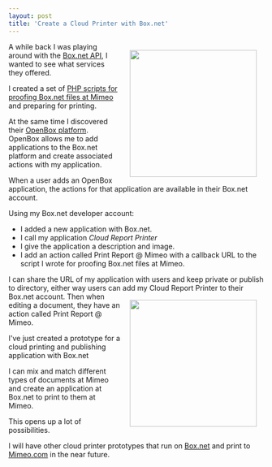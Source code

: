 ```yaml
---
layout: post
title: 'Create a Cloud Printer with Box.net'
---
```

<a href="&quot;http://www.box.net"></a><img style="padding: 15px;" src="http://kinlane-productions.s3.amazonaws.com/box-net-logo.jpg" alt="" width="250" align="right" />A while back I was playing around with the <a title="Box.net API" href="http://developers.box.net/w/page/12923958/FrontPage">Box.net API</a>, I wanted to see what services they offered.<p></p>
I created a set of <a title="PHP Script for Proofing Box.net Files at Mimeo" href="http://www.kinlane.com/2011/02/proofing-print-documents-from-box-net/">PHP scripts for proofing Box.net files at Mimeo</a> and preparing for printing.<p></p>
At the same time I discovered their <a title="OpenBox Platform" href="http://www.box.net/services">OpenBox platform</a>.  OpenBox allows me to add applications to the Box.net platform and create associated actions with my application.<p></p>
When a user adds an OpenBox application, the actions for that application are available in their Box.net account.<p></p>
Using my Box.net developer account:
<ul class="mainlist">
	<li>I added a new application with Box.net.</li>
	<li>I call my application <em>Cloud Report Printer</em></li>
	<li>I give the application a description and image.</li>
	<li>I add an action called Print Report @ Mimeo with a callback URL to the script I wrote for proofing Box.net files at Mimeo.</li>
</ul>
I can share the URL of my application with users and keep private or publish to directory, either way users can add my Cloud Report Printer to their Box.net account.
<a href="http://www.mimeo.com/"><img style="padding: 15px;" src="http://kinlane-productions.s3.amazonaws.com/mimeo-logo.jpg" alt="" width="250" align="right" /></a>
Then when editing a document, they have an action called Print Report @ Mimeo.<p></p>
I've just created a prototype for a cloud printing and publishing application with Box.net<p></p>
I can mix and match different types of documents at Mimeo and create an application at Box.net to print to them at Mimeo.<p></p>
This opens up a lot of possibilities.<p></p>
I will have other cloud printer prototypes that run on <a title="Box.net" href="Box.net">Box.net</a> and print to <a title="Mimeo" href="http://www.Mimeo.com">Mimeo.com</a> in the near future.
